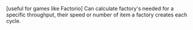 [useful for games like Factorio]
Can calculate factory's needed for a specific throughput, their speed or number of item a factory creates each cycle.

